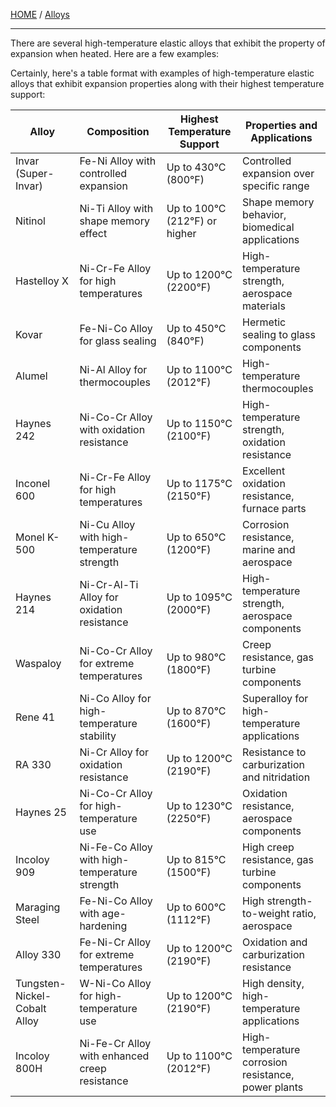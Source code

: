 [HOME](/README.md) / [Alloys](/assets/docs/nuclear/elements/alloys/readme.md)    

---    

There are several high-temperature elastic alloys that exhibit the property of expansion when heated. Here are a few examples:

Certainly, here's a table format with examples of high-temperature elastic alloys that exhibit expansion properties along with their highest temperature support:

| Alloy              | Composition                            | Highest Temperature Support     | Properties and Applications                   |
|--------------------|----------------------------------------|--------------------------------|----------------------------------------------|
| Invar (Super-Invar)| Fe-Ni Alloy with controlled expansion | Up to 430°C (800°F)            | Controlled expansion over specific range      |
| Nitinol            | Ni-Ti Alloy with shape memory effect  | Up to 100°C (212°F) or higher  | Shape memory behavior, biomedical applications |
| Hastelloy X        | Ni-Cr-Fe Alloy for high temperatures  | Up to 1200°C (2200°F)           | High-temperature strength, aerospace materials |
| Kovar              | Fe-Ni-Co Alloy for glass sealing      | Up to 450°C (840°F)             | Hermetic sealing to glass components          |
| Alumel             | Ni-Al Alloy for thermocouples         | Up to 1100°C (2012°F)           | High-temperature thermocouples                |
| Haynes 242         | Ni-Co-Cr Alloy with oxidation resistance | Up to 1150°C (2100°F)        | High-temperature strength, oxidation resistance |
| Inconel 600          | Ni-Cr-Fe Alloy for high temperatures    | Up to 1175°C (2150°F)            | Excellent oxidation resistance, furnace parts    |
| Monel K-500          | Ni-Cu Alloy with high-temperature strength | Up to 650°C (1200°F)            | Corrosion resistance, marine and aerospace       |
| Haynes 214           | Ni-Cr-Al-Ti Alloy for oxidation resistance | Up to 1095°C (2000°F)           | High-temperature strength, aerospace components |
| Waspaloy             | Ni-Co-Cr Alloy for extreme temperatures | Up to 980°C (1800°F)             | Creep resistance, gas turbine components        |
| Rene 41              | Ni-Co Alloy for high-temperature stability | Up to 870°C (1600°F)            | Superalloy for high-temperature applications    |
| RA 330               | Ni-Cr Alloy for oxidation resistance    | Up to 1200°C (2190°F)            | Resistance to carburization and nitridation    |
| Haynes 25          | Ni-Co-Cr Alloy for high-temperature use  | Up to 1230°C (2250°F)         | Oxidation resistance, aerospace components    |
| Incoloy 909        | Ni-Fe-Co Alloy with high-temperature strength | Up to 815°C (1500°F)        | High creep resistance, gas turbine components |
| Maraging Steel     | Fe-Ni-Co Alloy with age-hardening        | Up to 600°C (1112°F)          | High strength-to-weight ratio, aerospace       |
| Alloy 330          | Fe-Ni-Cr Alloy for extreme temperatures | Up to 1200°C (2190°F)         | Oxidation and carburization resistance       |
| Tungsten-Nickel-Cobalt Alloy | W-Ni-Co Alloy for high-temperature use | Up to 1200°C (2190°F)    | High density, high-temperature applications   |
| Incoloy 800H       | Ni-Fe-Cr Alloy with enhanced creep resistance | Up to 1100°C (2012°F)    | High-temperature corrosion resistance, power plants |



